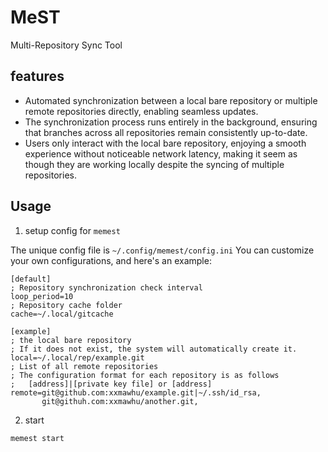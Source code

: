 MeST
==============
Multi-Repository Sync Tool


features
-----------------
* Automated synchronization between a local bare repository or multiple remote repositories directly, enabling seamless updates.
* The synchronization process runs entirely in the background, ensuring that branches across all repositories remain consistently up-to-date.
* Users only interact with the local bare repository, enjoying a smooth experience without noticeable network latency, making it seem as though they are working locally despite the syncing of multiple repositories.


Usage
-----------------

1. setup config for `memest`

The unique config file is `~/.config/memest/config.ini`
You can customize your own configurations, and here's an example:
```
[default]
; Repository synchronization check interval
loop_period=10
; Repository cache folder
cache=~/.local/gitcache

[example]
; the local bare repository
; If it does not exist, the system will automatically create it.
local=~/.local/rep/example.git
; List of all remote repositories
; The configuration format for each repository is as follows
;   [address]|[private key file] or [address]
remote=git@github.com:xxmawhu/example.git|~/.ssh/id_rsa,
       git@githuh.com:xxmawhu/another.git,
```
2. start

```bash
memest start
```

